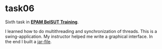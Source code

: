 # task06
Sixth task in **[EPAM BelSUT Training](https://github.com/Sharibo-EPAM-BelSUT-Training)**.

I learned how to do multithreading and synchronization of threads. This is a swing-application. My instructor helped me write a graphical interface. In the end I built a [jar-file](https://github.com/Sharibo-EPAM-BelSUT-Training/task06/releases).
